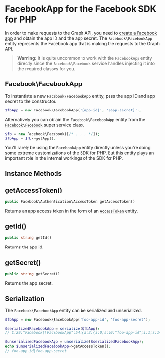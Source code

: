 # FacebookApp for the Facebook SDK for PHP

In order to make requests to the Graph API, you need to [create a Facebook app](https://developers.facebook.com/apps) and obtain the app ID and the app secret. The `Facebook\FacebookApp` entity represents the Facebook app that is making the requests to the Graph API.

> **Warning:** It is quite uncommon to work with the `FacebookApp` entity directly since the `Facebook\Facebook` service handles injecting it into the required classes for you.

## Facebook\FacebookApp

To instantiate a new `Facebook\FacebookApp` entity, pass the app ID and app secret to the constructor.

```php
$fbApp = new Facebook\FacebookApp('{app-id}', '{app-secret}');
```

Alternatively you can obtain the `Facebook\FacebookApp` entity from the [`Facebook\Facebook`](Facebook.md) super service class.

```php
$fb = new Facebook\Facebook([/* . . . */]);
$fbApp = $fb->getApp();
```

You'll rarely be using the `FacebookApp` entity directly unless you're doing some extreme customizations of the SDK for PHP. But this entity plays an important role in the internal workings of the SDK for PHP.

## Instance Methods

## getAccessToken()
```php
public Facebook\Authentication\AccessToken getAccessToken()
```
Returns an app access token in the form of an [`AccessToken`](AccessToken.md) entity.

## getId()
```php
public string getId()
```
Returns the app id.

## getSecret()
```php
public string getSecret()
```
Returns the app secret.

## Serialization

The `Facebook\FacebookApp` entity can be serialized and unserialized.

```php
$fbApp = new Facebook\FacebookApp('foo-app-id', 'foo-app-secret');

$serializedFacebookApp = serialize($fbApp);
// C:29:"Facebook\\FacebookApp":54:{a:2:{i:0;s:10:"foo-app-id";i:1;s:14:"foo-app-secret";}}

$unserializedFacebookApp = unserialize($serializedFacebookApp);
echo $unserializedFacebookApp->getAccessToken();
// foo-app-id|foo-app-secret
```
